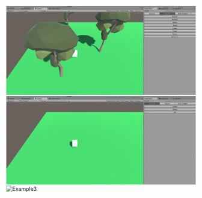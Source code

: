![Example1](https://github.com/Mun1z/UnityMapEditor/blob/master/Resources/mapeditor1.gif)
![Example2](https://github.com/Mun1z/UnityMapEditor/blob/master/Resources/mapeditor2.gif)
![Example3](https://github.com/Mun1z/UnityMapEditor/blob/master/Resources/mapeditor3.gif)

